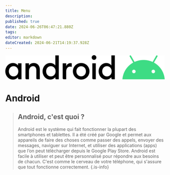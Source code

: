 ```yaml
---
title: Menu
description: 
published: true
date: 2024-06-26T06:47:21.880Z
tags: 
editor: markdown
dateCreated: 2024-06-21T14:19:37.928Z
---
```


![android_logo.png](/images/android/android_logo.png)

# Android


> ## Android, c'est quoi ?
> Android est le système qui fait fonctionner la plupart des smartphones et tablettes. Il a été créé par Google et permet aux appareils de faire des choses comme passer des appels, envoyer des messages, naviguer sur Internet, et utiliser des applications (apps) que l’on peut télécharger depuis le Google Play Store. Android est facile à utiliser et peut être personnalisé pour répondre aux besoins de chacun. C'est comme le cerveau de votre téléphone, qui s'assure que tout fonctionne correctement.
{.is-info}
